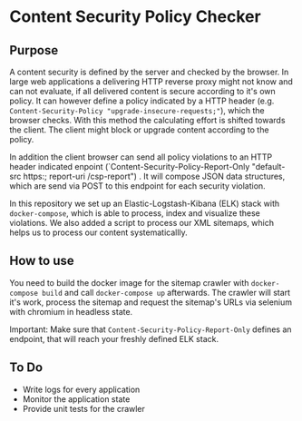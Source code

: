 # Content Security Policy Checker

## Purpose

A content security is defined by the server and checked by the browser. In
large web applications a delivering HTTP reverse proxy might not know and can
not evaluate, if all delivered content is secure according to it's own policy.
It can however define a policy indicated by a HTTP header 
(e.g. `Content-Security-Policy "upgrade-insecure-requests;"`), which the 
browser checks. With this method the calculating effort is shifted towards the
client. The client might block or upgrade content according to the policy.

In addition the client browser can send all policy violations to an HTTP header
indicated enpoint
(`Content-Security-Policy-Report-Only "default-src https:; report-uri /csp-report") .
It will compose JSON data structures, which are send via
POST to this endpoint for each security violation.

In this repository we set up an Elastic-Logstash-Kibana (ELK) stack with
`docker-compose`, which is able to process, index and visualize these
violations. We also added a script to process our XML sitemaps, which helps us
to process our content systematicallly.

## How to use

You need to build the docker image for the sitemap crawler with 
`docker-compose build` and call `docker-compose up` afterwards.
The crawler will start it's work, process the sitemap
and request the sitemap's URLs via selenium with chromium in headless state.

Important: Make sure that `Content-Security-Policy-Report-Only` defines an
endpoint, that will reach your freshly defined ELK stack.

## To Do

- Write logs for every application
- Monitor the application state
- Provide unit tests for the crawler
